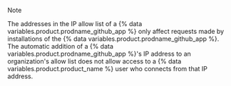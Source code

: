 > [!NOTE]
> The addresses in the IP allow list of a {% data variables.product.prodname_github_app %} only affect requests made by installations of the {% data variables.product.prodname_github_app %}. The automatic addition of a {% data variables.product.prodname_github_app %}'s IP address to an organization's allow list does not allow access to a {% data variables.product.product_name %} user who connects from that IP address.
